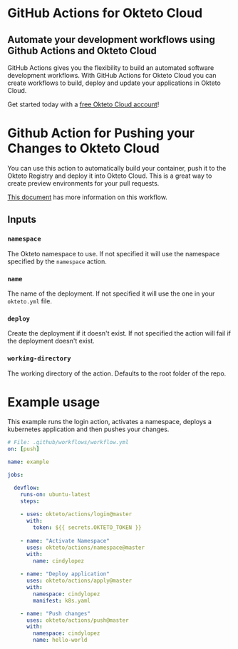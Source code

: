 # GitHub Actions for Okteto Cloud

## Automate your development workflows using Github Actions and Okteto Cloud
GitHub Actions gives you the flexibility to build an automated software development workflows. With GitHub Actions for Okteto Cloud you can create workflows to build, deploy and update your applications in Okteto Cloud.

Get started today with a [free Okteto Cloud account](https://cloud.okteto.com)!

# Github Action for Pushing your Changes to Okteto Cloud

You can use this action to automatically build your container, push it to the Okteto Registry and deploy it into Okteto Cloud. This is a great way to create preview environments for your pull requests.

[This document](https://okteto.com/docs/reference/cli/index.html#push) has more information on this workflow.

## Inputs

### `namespace`

The Okteto namespace to use. If not specified it will use the namespace specified by the `namespace` action.

### `name`

The name of the deployment. If not specified it will use the one in your `okteto.yml` file.

### `deploy` 

Create the deployment if it doesn't exist. If not specified the action will fail if the deployment doesn't exist.

### `working-directory`

The working directory of the action. Defaults to the root folder of the repo.

# Example usage

This example runs the login action, activates a namespace, deploys a kubernetes application and then pushes your changes.

```yaml
# File: .github/workflows/workflow.yml
on: [push]

name: example

jobs:

  devflow:
    runs-on: ubuntu-latest
    steps:
    
    - uses: okteto/actions/login@master
      with:
        token: ${{ secrets.OKTETO_TOKEN }}
    
    - name: "Activate Namespace"
      uses: okteto/actions/namespace@master
      with:
        name: cindylopez
    
    - name: "Deploy application"
      uses: okteto/actions/apply@master
      with:
        namespace: cindylopez
        manifest: k8s.yaml

    - name: "Push changes"
      uses: okteto/actions/push@master
      with:
        namespace: cindylopez
        name: hello-world
```

